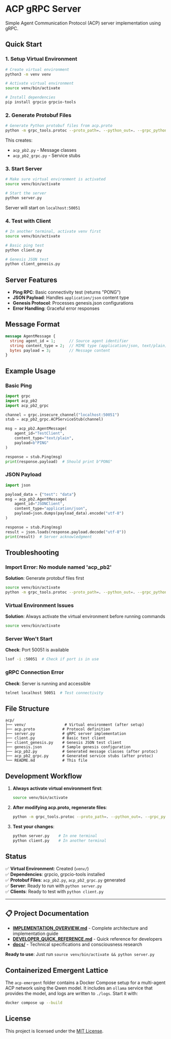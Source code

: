 # ACP gRPC Server

Simple Agent Communication Protocol (ACP) server implementation using gRPC.

## Quick Start

### 1. Setup Virtual Environment
```bash
# Create virtual environment
python3 -m venv venv

# Activate virtual environment
source venv/bin/activate

# Install dependencies
pip install grpcio grpcio-tools
```

### 2. Generate Protobuf Files
```bash
# Generate Python protobuf files from acp.proto
python -m grpc_tools.protoc --proto_path=. --python_out=. --grpc_python_out=. acp.proto
```

This creates:
- `acp_pb2.py` - Message classes
- `acp_pb2_grpc.py` - Service stubs

### 3. Start Server
```bash
# Make sure virtual environment is activated
source venv/bin/activate

# Start the server
python server.py
```

Server will start on `localhost:50051`

### 4. Test with Client
```bash
# In another terminal, activate venv first
source venv/bin/activate

# Basic ping test
python client.py

# Genesis JSON test  
python client_genesis.py
```

## Server Features

- **Ping RPC**: Basic connectivity test (returns "PONG")
- **JSON Payload**: Handles `application/json` content type
- **Genesis Protocol**: Processes genesis.json configurations
- **Error Handling**: Graceful error responses

## Message Format

```protobuf
message AgentMessage {
  string agent_id = 1;      // Source agent identifier
  string content_type = 2;  // MIME type (application/json, text/plain)
  bytes payload = 3;        // Message content
}
```

## Example Usage

### Basic Ping
```python
import grpc
import acp_pb2
import acp_pb2_grpc

channel = grpc.insecure_channel("localhost:50051")
stub = acp_pb2_grpc.ACPServiceStub(channel)

msg = acp_pb2.AgentMessage(
    agent_id="TestClient",
    content_type="text/plain", 
    payload=b"PING"
)

response = stub.Ping(msg)
print(response.payload)  # Should print b"PONG"
```

### JSON Payload
```python
import json

payload_data = {"test": "data"}
msg = acp_pb2.AgentMessage(
    agent_id="JSONClient",
    content_type="application/json",
    payload=json.dumps(payload_data).encode("utf-8")
)

response = stub.Ping(msg)
result = json.loads(response.payload.decode("utf-8"))
print(result)  # Server acknowledgment
```

## Troubleshooting

### Import Error: No module named 'acp_pb2'
**Solution**: Generate protobuf files first
```bash
source venv/bin/activate
python -m grpc_tools.protoc --proto_path=. --python_out=. --grpc_python_out=. acp.proto
```

### Virtual Environment Issues
**Solution**: Always activate the virtual environment before running commands
```bash
source venv/bin/activate
```

### Server Won't Start
**Check**: Port 50051 is available
```bash
lsof -i :50051  # Check if port is in use
```

### gRPC Connection Error
**Check**: Server is running and accessible
```bash
telnet localhost 50051  # Test connectivity
```

## File Structure
```
acp/
├── venv/                 # Virtual environment (after setup)
├── acp.proto            # Protocol definition
├── server.py            # gRPC server implementation
├── client.py            # Basic test client
├── client_genesis.py    # Genesis JSON test client
├── genesis.json         # Sample genesis configuration
├── acp_pb2.py           # Generated message classes (after protoc)
├── acp_pb2_grpc.py      # Generated service stubs (after protoc)
└── README.md            # This file
```

## Development Workflow

1. **Always activate virtual environment first**:
   ```bash
   source venv/bin/activate
   ```

2. **After modifying acp.proto, regenerate files**:
   ```bash
   python -m grpc_tools.protoc --proto_path=. --python_out=. --grpc_python_out=. acp.proto
   ```

3. **Test your changes**:
   ```bash
   python server.py    # In one terminal
   python client.py    # In another terminal
   ```

## Status

✅ **Virtual Environment**: Created (`venv/`)  
✅ **Dependencies**: grpcio, grpcio-tools installed  
✅ **Protobuf Files**: `acp_pb2.py`, `acp_pb2_grpc.py` generated  
✅ **Server**: Ready to run with `python server.py`  
✅ **Clients**: Ready to test with `python client.py`  

---

## 📋 Project Documentation

- **[IMPLEMENTATION_OVERVIEW.md](IMPLEMENTATION_OVERVIEW.md)** - Complete architecture and implementation guide
- **[DEVELOPER_QUICK_REFERENCE.md](DEVELOPER_QUICK_REFERENCE.md)** - Quick reference for developers
- **[docs/](docs/)** - Technical specifications and consciousness research

**Ready to use**: Just run `source venv/bin/activate && python server.py`

## Containerized Emergent Lattice

The `acp-emergent` folder contains a Docker Compose setup for a multi-agent ACP network using the Qwen model. It includes an `ollama` service that provides the model, and logs are written to `./logs`. Start it with:

```bash
docker compose up --build
```

## License

This project is licensed under the [MIT License](LICENSE).

